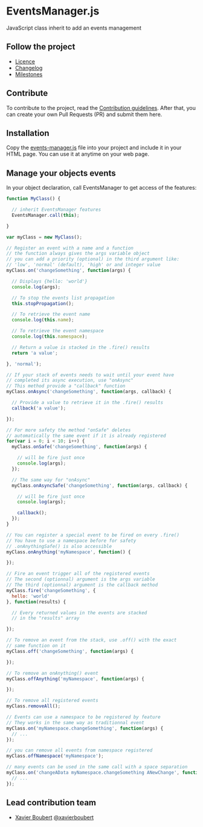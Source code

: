 # EventsManager.js

JavaScript class inherit to add an events management

## Follow the project

* [Licence](https://github.com/XavierBoubert/events-manager/blob/master/LICENSE)
* [Changelog](https://github.com/XavierBoubert/events-manager/blob/master/CHANGELOG.md)
* [Milestones](https://github.com/XavierBoubert/events-manager/issues/milestones?state=open)


## Contribute

To contribute to the project, read the [Contribution guidelines](https://github.com/XavierBoubert/events-manager/blob/master/CONTRIBUTING.md).
After that, you can create your own Pull Requests (PR) and submit them here.


## Installation

Copy the [events-manager.js](https://github.com/XavierBoubert/events-manager/blob/master/events-manager.js) file into your project and include it in your HTML page.
You can use it at anytime on your web page.


## Manage your objects events

In your object declaration, call EventsManager to get access of the features:

```javascript
function MyClass() {

  // inherit EventsManager features
  EventsManager.call(this);

}

var myClass = new MyClass();

// Register an event with a name and a function
// the function always gives the args variable object
// you can add a priority (optional) in the third argument like:
// 'low', 'normal' (default), 'high' or and integer value
myClass.on('changeSomething', function(args) {

  // Displays {hello: 'world'}
  console.log(args);

  // To stop the events list propagation
  this.stopPropagation();

  // To retrieve the event name
  console.log(this.name);

  // To retrieve the event namespace
  console.log(this.namespace);

  // Return a value is stacked in the .fire() results
  return 'a value';

}, 'normal');

// If your stack of events needs to wait until your event have
// completed its async execution, use "onAsync"
// This method provide a "callback" function
myClass.onAsync('changeSomething', function(args, callback) {

  // Provide a value to retrieve it in the .fire() results
  callback('a value');

});

// For more safety the method "onSafe" deletes
// automatically the same event if it is already registered
for(var i = 0; i < 10; i++) {
  myClass.onSafe('changeSomething', function(args) {

    // will be fire just once
    console.log(args);
  });

  // The same way for "onAsync"
  myClass.onAsyncSafe('changeSomething', function(args, callback) {

    // will be fire just once
    console.log(args);

    callback();
  });
}

// You can register a special event to be fired on every .fire()
// You have to use a namespace before for safety
// .onAnythingSafe() is also accessible
myClass.onAnything('myNamespace', function() {

});

// Fire an event trigger all of the registered events
// The second (optionnal) argument is the args variable
// The third (optionnal) argument is the callback method
myClass.fire('changeSomething', {
  hello: 'world'
}, function(results) {

  // Every returned values in the events are stacked
  // in the "results" array

});

// To remove an event from the stack, use .off() with the exact
// same function on it
myClass.off('changeSomething', function(args) {

});

// To remove an onAnything() event
myClass.offAnything('myNamespace', function(args) {

});

// To remove all registered events
myClass.removeAll();

// Events can use a namespace to be registered by feature
// They works in the same way as traditionnal event
myClass.on('myNamespace.changeSomething', function(args) {
  // ...
});

// you can remove all events from namespace registered
myClass.offNamespace('myNamespace');

// many events can be used in the same call with a space separation
myClass.on('changeAData myNamespace.changeSomething ANewChange', function(args) {
  // ...
});
```


## Lead contribution team

* [Xavier Boubert](http://xavierboubert.fr) [@xavierboubert](http://twitter.com/XavierBoubert)
